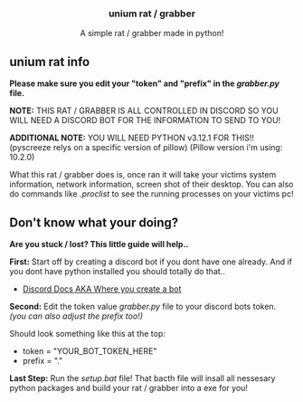 <h3 align="center">unium rat / grabber</h3>

  <p align="center">
    A simple rat / grabber made in python!
    <br />
  </p>
</div>

## unium rat info

**Please make sure you edit your "token" and "prefix" in the *grabber.py* file.**

**NOTE:** THIS RAT / GRABBER IS ALL CONTROLLED IN DISCORD SO YOU WILL NEED A DISCORD BOT FOR THE INFORMATION TO SEND TO YOU!

**ADDITIONAL NOTE:** YOU WILL NEED PYTHON v3.12.1 FOR THIS!! (pyscreeze relys on a specific version of pillow) (Pillow version i'm using: 10.2.0)

What this rat / grabber does is, once ran it will take your victims system information, network information, screen shot of their desktop.
You can also do commands like *.proclist* to see the running processes on your victims pc!

## Don't know what your doing?

**Are you stuck / lost? This little guide will help..**

**First:** Start off by creating a discord bot if you dont have one already. And if you dont have python installed you should totally do that..

- [Discord Docs AKA Where you create a bot](https://discord.com/developers/docs/intro)

**Second:** Edit the token value *grabber.py* file to your discord bots token. *(you can also adjust the prefix too!)*

Should look something like this at the top:
- token = "YOUR_BOT_TOKEN_HERE"
- prefix = "."

**Last Step:** Run the *setup.bat* file! That bacth file will insall all nessesary python packages and build your rat / grabber into a exe for you!

